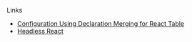 Links

- [Configuration Using Declaration Merging for React Table](https://github.com/DefinitelyTyped/DefinitelyTyped/tree/master/types/react-table#configuration-using-declaration-merging)
- [Headless React](https://acko.net/blog/live-headless-react/)